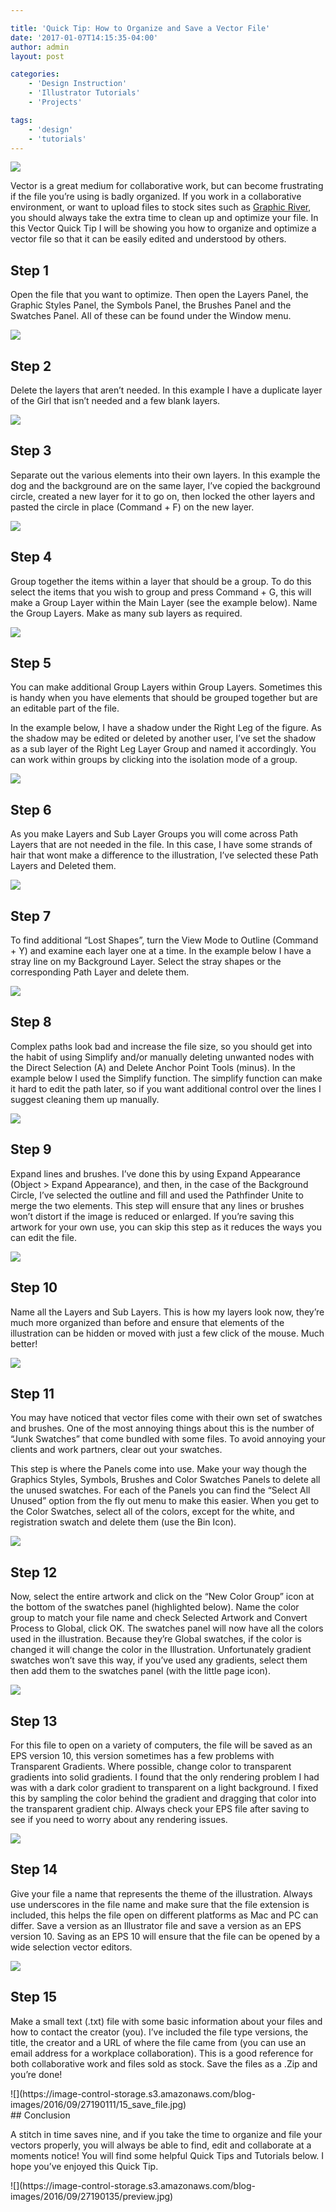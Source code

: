 ```yaml
---

title: 'Quick Tip: How to Organize and Save a Vector File'
date: '2017-01-07T14:15:35-04:00'
author: admin
layout: post

categories:
    - 'Design Instruction'
    - 'Illustrator Tutorials'
    - 'Projects'

tags:
    - 'design'
    - 'tutorials'
---
```


![](https://image-control-storage.s3.amazonaws.com/blog-images/2016/09/27190135/preview.jpg)

Vector is a great medium for collaborative work, but can become frustrating if the file you’re using is badly organized. If you work in a collaborative environment, or want to upload files to stock sites such as [Graphic River](http://graphicriver.net/?ref=VectorPremium), you should always take the extra time to clean up and optimize your file. In this Vector Quick Tip I will be showing you how to organize and optimize a vector file so that it can be easily edited and understood by others.

## Step 1

Open the file that you want to optimize. Then open the Layers Panel, the Graphic Styles Panel, the Symbols Panel, the Brushes Panel and the Swatches Panel. All of these can be found under the Window menu.

![](https://image-control-storage.s3.amazonaws.com/blog-images/2016/09/27190134/01_open_panels.jpg)

## Step 2

Delete the layers that aren’t needed. In this example I have a duplicate layer of the Girl that isn’t needed and a few blank layers.


![](https://image-control-storage.s3.amazonaws.com/blog-images/2016/09/27190132/02_clear_unwanted_layers.jpg)

## Step 3

Separate out the various elements into their own layers. In this example the dog and the background are on the same layer, I’ve copied the background circle, created a new layer for it to go on, then locked the other layers and pasted the circle in place (Command + F) on the new layer.


![](https://image-control-storage.s3.amazonaws.com/blog-images/2016/09/27190131/03_name_layers.jpg)

## Step 4

Group together the items within a layer that should be a group. To do this select the items that you wish to group and press Command + G, this will make a Group Layer within the Main Layer (see the example below). Name the Group Layers. Make as many sub layers as required.


![](https://image-control-storage.s3.amazonaws.com/blog-images/2016/09/27190130/04_group_sub_layers.jpg)

## Step 5

You can make additional Group Layers within Group Layers. Sometimes this is handy when you have elements that should be grouped together but are an editable part of the file.

In the example below, I have a shadow under the Right Leg of the figure. As the shadow may be edited or deleted by another user, I’ve set the shadow as a sub layer of the Right Leg Layer Group and named it accordingly. You can work within groups by clicking into the isolation mode of a group.


![](https://image-control-storage.s3.amazonaws.com/blog-images/2016/09/27190128/07_group_simmilar_items_within_groups.jpg)

## Step 6

As you make Layers and Sub Layer Groups you will come across Path Layers that are not needed in the file. In this case, I have some strands of hair that wont make a difference to the illustration, I’ve selected these Path Layers and Deleted them.

![](https://image-control-storage.s3.amazonaws.com/blog-images/2016/09/27190125/05_delete_unwanted_shapes.jpg)

## Step 7

To find additional “Lost Shapes”, turn the View Mode to Outline (Command + Y) and examine each layer one at a time. In the example below I have a stray line on my Background Layer. Select the stray shapes or the corresponding Path Layer and delete them.

![](https://image-control-storage.s3.amazonaws.com/blog-images/2016/09/27190124/06_delete_hidden_unwanted_shapes.jpg)

## Step 8

Complex paths look bad and increase the file size, so you should get into the habit of using Simplify and/or manually deleting unwanted nodes with the Direct Selection (A) and Delete Anchor Point Tools (minus). In the example below I used the Simplify function. The simplify function can make it hard to edit the path later, so if you want additional control over the lines I suggest cleaning them up manually.

![](https://image-control-storage.s3.amazonaws.com/blog-images/2016/09/27190123/09_simplify.jpg)

## Step 9

Expand lines and brushes. I’ve done this by using Expand Appearance (Object &gt; Expand Appearance), and then, in the case of the Background Circle, I’ve selected the outline and fill and used the Pathfinder Unite to merge the two elements. This step will ensure that any lines or brushes won’t distort if the image is reduced or enlarged. If you’re saving this artwork for your own use, you can skip this step as it reduces the ways you can edit the file.

![](https://image-control-storage.s3.amazonaws.com/blog-images/2016/09/27190121/11_expand_brushes.jpg)

## Step 10

Name all the Layers and Sub Layers. This is how my layers look now, they’re much more organized than before and ensure that elements of the illustration can be hidden or moved with just a few click of the mouse. Much better!

![](https://image-control-storage.s3.amazonaws.com/blog-images/2016/09/27190120/10_final_layers.jpg)

## Step 11

You may have noticed that vector files come with their own set of swatches and brushes. One of the most annoying things about this is the number of “Junk Swatches” that come bundled with some files. To avoid annoying your clients and work partners, clear out your swatches.

This step is where the Panels come into use. Make your way though the Graphics Styles, Symbols, Brushes and Color Swatches Panels to delete all the unused swatches. For each of the Panels you can find the “Select All Unused” option from the fly out menu to make this easier. When you get to the Color Swatches, select all of the colors, except for the white, and registration swatch and delete them (use the Bin Icon).

![](https://image-control-storage.s3.amazonaws.com/blog-images/2016/09/27190118/13_delete_unwanted_swatches.jpg)

## Step 12

Now, select the entire artwork and click on the “New Color Group” icon at the bottom of the swatches panel (highlighted below). Name the color group to match your file name and check Selected Artwork and Convert Process to Global, click OK. The swatches panel will now have all the colors used in the illustration. Because they’re Global swatches, if the color is changed it will change the color in the Illustration. Unfortunately gradient swatches won’t save this way, if you’ve used any gradients, select them then add them to the swatches panel (with the little page icon).

![](https://image-control-storage.s3.amazonaws.com/blog-images/2016/09/27190116/13_make_swatches.jpg)

## Step 13

For this file to open on a variety of computers, the file will be saved as an EPS version 10, this version sometimes has a few problems with Transparent Gradients. Where possible, change color to transparent gradients into solid gradients. I found that the only rendering problem I had was with a dark color gradient to transparent on a light background. I fixed this by sampling the color behind the gradient and dragging that color into the transparent gradient chip. Always check your EPS file after saving to see if you need to worry about any rendering issues.

![](https://image-control-storage.s3.amazonaws.com/blog-images/2016/09/27190115/12_gradient.jpg)

## Step 14

Give your file a name that represents the theme of the illustration. Always use underscores in the file name and make sure that the file extension is included, this helps the file open on different platforms as Mac and PC can differ. Save a version as an Illustrator file and save a version as an EPS version 10. Saving as an EPS 10 will ensure that the file can be opened by a wide selection vector editors.

![](https://image-control-storage.s3.amazonaws.com/blog-images/2016/09/27190113/14_save_as_eps.jpg)

## Step 15

Make a small text (.txt) file with some basic information about your files and how to contact the creator (you). I’ve included the file type versions, the title, the creator and a URL of where the file came from (you can use an email address for a workplace collaboration). This is a good reference for both collaborative work and files sold as stock. Save the files as a .Zip and you’re done!

<div class="tutorial_image">![](https://image-control-storage.s3.amazonaws.com/blog-images/2016/09/27190111/15_save_file.jpg)</div><div class="tutorial_image"></div><div class="tutorial_image">## Conclusion

A stitch in time saves nine, and if you take the time to organize and file your vectors properly, you will always be able to find, edit and collaborate at a moments notice! You will find some helpful Quick Tips and Tutorials below. I hope you’ve enjoyed this Quick Tip.

<div class="tutorial_image">![](https://image-control-storage.s3.amazonaws.com/blog-images/2016/09/27190135/preview.jpg)</div></div>